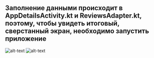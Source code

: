 ## Заполнение данными происходит в AppDetailsActivity.kt и ReviewsAdapter.kt, поэтому, чтобы увидеть итоговый, сверстанный экран, необходимо запустить приложение

![alt-text](https://github.com/Natali-Skv/vk_bootcamp_android_test/screens/1.png)
![alt-text](https://github.com/Natali-Skv/vk_bootcamp_android_test/screens/2.png)
